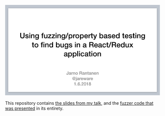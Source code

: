 ![Using fuzzing/property based testing to find bugs in a React/Redux application](https://github.com/jareware/fuzzing-redux-prese/blob/master/title.png)

This repository contains [the slides from my talk](slides.pdf), and the [fuzzer code that was presented](fuzzer.tsx) in its entirety.
